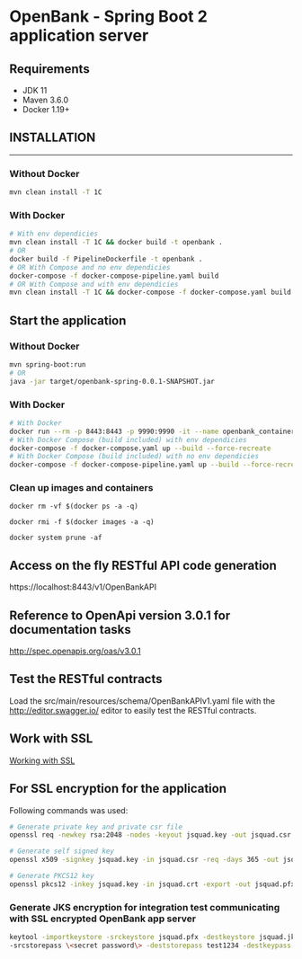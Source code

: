 # OpenBank - Spring Boot 2 application server

## Requirements

* JDK 11
* Maven 3.6.0
* Docker 1.19+

## INSTALLATION
---------------

### Without Docker

````bash
mvn clean install -T 1C
````

### With Docker

````bash
# With env dependicies
mvn clean install -T 1C && docker build -t openbank .
# OR
docker build -f PipelineDockerfile -t openbank .
# OR With Compose and no env dependicies
docker-compose -f docker-compose-pipeline.yaml build
# OR With Compose and with env dependicies
mvn clean install -T 1C && docker-compose -f docker-compose.yaml build
````

## Start the application

### Without Docker

```bash
mvn spring-boot:run
# OR
java -jar target/openbank-spring-0.0.1-SNAPSHOT.jar
```

### With Docker

````bash
# With Docker
docker run --rm -p 8443:8443 -p 9990:9990 -it --name openbank_container openbank
# With Docker Compose (build included) with env dependicies
docker-compose -f docker-compose.yaml up --build --force-recreate
# With Docker Compose (build included) with no env dependicies
docker-compose -f docker-compose-pipeline.yaml up --build --force-recreate
````

### Clean up images and containers

`docker rm -vf $(docker ps -a -q)`

`docker rmi -f $(docker images -a -q)`

`docker system prune -af`

## Access on the fly RESTful API code generation

https://localhost:8443/v1/OpenBankAPI

## Reference to OpenApi version 3.0.1 for documentation tasks

http://spec.openapis.org/oas/v3.0.1


## Test the RESTful contracts

Load the src/main/resources/schema/OpenBankAPIv1.yaml file with the 
http://editor.swagger.io/ editor to easily test the RESTful 
contracts.

## Work with SSL

[Working with SSL](doc/working_with_ssl.MD)

## For SSL encryption for the application

Following commands was used:

````bash
# Generate private key and private csr file
openssl req -newkey rsa:2048 -nodes -keyout jsquad.key -out jsquad.csr

# Generate self signed key
openssl x509 -signkey jsquad.key -in jsquad.csr -req -days 365 -out jsquad.crt

# Generate PKCS12 key
openssl pkcs12 -inkey jsquad.key -in jsquad.crt -export -out jsquad.pfx
````

### Generate JKS encryption for integration test communicating with SSL encrypted OpenBank app server

````bash
keytool -importkeystore -srckeystore jsquad.pfx -destkeystore jsquad.jks -srcstoretype PKCS12 -deststoretype JKS \
-srcstorepass \<secret password\> -deststorepass test1234 -destkeypass test1234
````